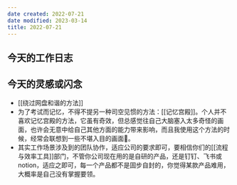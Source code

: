 ```yaml
---
date created: 2022-07-21
date modified: 2023-03-14
title: 2022-07-21
---
```


## 今天的工作日志

## 今天的灵感或闪念

- [[绕过网盘和谐的方法]]
- 为了考试而记忆，不得不提另一种司空见惯的方法：[[记忆宫殿]]。个人并不喜欢记忆宫殿的方法，它虽有奇效，但总感觉往自己大脑塞入太多奇怪的画面，也许会无意中给自己其他方面的能力带来影响，而且我使用这个方法的时候，经常会联想到一些不堪入目的画面🤫。
- 其实工作场景涉及到的团队协作，适应公司的要求即可，要相信你们的[[流程与效率工具]]部门，不管你公司现在用的是自研的产品，还是钉钉、飞书或notion，适应之即可，每一个产品都不是固步自封的，你觉得某款产品难用，大概率是自己没有掌握要领。
